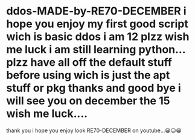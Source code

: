 # ddos-MADE-by-RE70-DECEMBER i hope you enjoy my first good script wich is basic ddos i am 12 plzz wish me luck i am still learning python... plzz have all off the default stuff before using wich is just the apt stuff or pkg thanks and good bye i will see you on december the 15 wish me luck....
thank you i hope you enjoy look RE70-DECEMBER on youtube...😀😑😀
